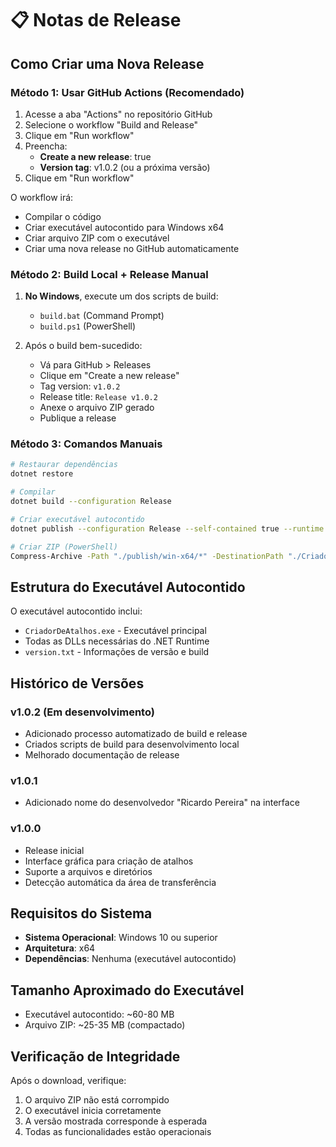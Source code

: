 # 📋 Notas de Release

## Como Criar uma Nova Release

### Método 1: Usar GitHub Actions (Recomendado)

1. Acesse a aba "Actions" no repositório GitHub
2. Selecione o workflow "Build and Release"
3. Clique em "Run workflow"
4. Preencha:
   - **Create a new release**: true
   - **Version tag**: v1.0.2 (ou a próxima versão)
5. Clique em "Run workflow"

O workflow irá:
- Compilar o código
- Criar executável autocontido para Windows x64
- Criar arquivo ZIP com o executável
- Criar uma nova release no GitHub automaticamente

### Método 2: Build Local + Release Manual

1. **No Windows**, execute um dos scripts de build:
   - `build.bat` (Command Prompt)
   - `build.ps1` (PowerShell)

2. Após o build bem-sucedido:
   - Vá para GitHub > Releases
   - Clique em "Create a new release"
   - Tag version: `v1.0.2`
   - Release title: `Release v1.0.2`
   - Anexe o arquivo ZIP gerado
   - Publique a release

### Método 3: Comandos Manuais

```bash
# Restaurar dependências
dotnet restore

# Compilar
dotnet build --configuration Release

# Criar executável autocontido
dotnet publish --configuration Release --self-contained true --runtime win-x64 --output ./publish/win-x64

# Criar ZIP (PowerShell)
Compress-Archive -Path "./publish/win-x64/*" -DestinationPath "./CriadorDeAtalhos-v1.0.2-win-x64.zip"
```

## Estrutura do Executável Autocontido

O executável autocontido inclui:
- `CriadorDeAtalhos.exe` - Executável principal
- Todas as DLLs necessárias do .NET Runtime
- `version.txt` - Informações de versão e build

## Histórico de Versões

### v1.0.2 (Em desenvolvimento)
- Adicionado processo automatizado de build e release
- Criados scripts de build para desenvolvimento local
- Melhorado documentação de release

### v1.0.1
- Adicionado nome do desenvolvedor "Ricardo Pereira" na interface

### v1.0.0
- Release inicial
- Interface gráfica para criação de atalhos
- Suporte a arquivos e diretórios
- Detecção automática da área de transferência

## Requisitos do Sistema

- **Sistema Operacional**: Windows 10 ou superior
- **Arquitetura**: x64
- **Dependências**: Nenhuma (executável autocontido)

## Tamanho Aproximado do Executável

- Executável autocontido: ~60-80 MB
- Arquivo ZIP: ~25-35 MB (compactado)

## Verificação de Integridade

Após o download, verifique:
1. O arquivo ZIP não está corrompido
2. O executável inicia corretamente
3. A versão mostrada corresponde à esperada
4. Todas as funcionalidades estão operacionais